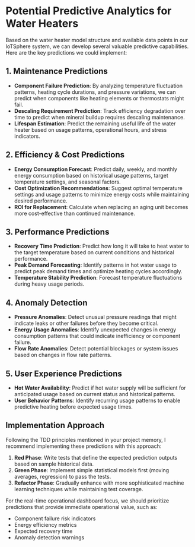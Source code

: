 # Potential Predictive Analytics for Water Heaters

Based on the water heater model structure and available data points in our IoTSphere system, we can develop several valuable predictive capabilities. Here are the key predictions we could implement:

## 1. Maintenance Predictions

- **Component Failure Prediction**: By analyzing temperature fluctuation patterns, heating cycle durations, and pressure variations, we can predict when components like heating elements or thermostats might fail.
- **Descaling Requirement Prediction**: Track efficiency degradation over time to predict when mineral buildup requires descaling maintenance.
- **Lifespan Estimation**: Predict the remaining useful life of the water heater based on usage patterns, operational hours, and stress indicators.

## 2. Efficiency & Cost Predictions

- **Energy Consumption Forecast**: Predict daily, weekly, and monthly energy consumption based on historical usage patterns, target temperature settings, and seasonal factors.
- **Cost Optimization Recommendations**: Suggest optimal temperature settings and usage patterns to minimize energy costs while maintaining desired performance.
- **ROI for Replacement**: Calculate when replacing an aging unit becomes more cost-effective than continued maintenance.

## 3. Performance Predictions

- **Recovery Time Prediction**: Predict how long it will take to heat water to the target temperature based on current conditions and historical performance.
- **Peak Demand Forecasting**: Identify patterns in hot water usage to predict peak demand times and optimize heating cycles accordingly.
- **Temperature Stability Prediction**: Forecast temperature fluctuations during heavy usage periods.

## 4. Anomaly Detection

- **Pressure Anomalies**: Detect unusual pressure readings that might indicate leaks or other failures before they become critical.
- **Energy Usage Anomalies**: Identify unexpected changes in energy consumption patterns that could indicate inefficiency or component failure.
- **Flow Rate Anomalies**: Detect potential blockages or system issues based on changes in flow rate patterns.

## 5. User Experience Predictions

- **Hot Water Availability**: Predict if hot water supply will be sufficient for anticipated usage based on current status and historical patterns.
- **User Behavior Patterns**: Identify recurring usage patterns to enable predictive heating before expected usage times.

## Implementation Approach

Following the TDD principles mentioned in your project memory, I recommend implementing these predictions with this approach:

1. **Red Phase**: Write tests that define the expected prediction outputs based on sample historical data.
2. **Green Phase**: Implement simple statistical models first (moving averages, regression) to pass the tests.
3. **Refactor Phase**: Gradually enhance with more sophisticated machine learning techniques while maintaining test coverage.

For the real-time operational dashboard focus, we should prioritize predictions that provide immediate operational value, such as:
- Component failure risk indicators
- Energy efficiency metrics
- Expected recovery time
- Anomaly detection warnings
